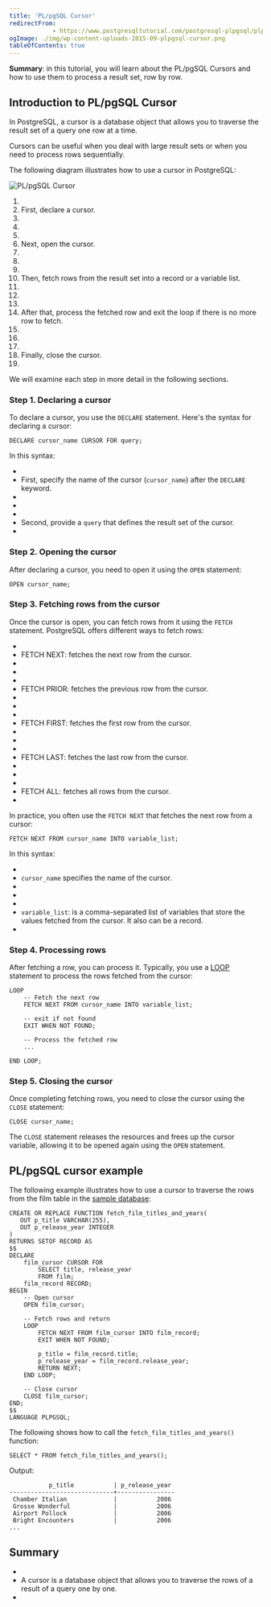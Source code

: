 ```yaml
---
title: 'PL/pgSQL Cursor'
redirectFrom: 
            - https://www.postgresqltutorial.com/postgresql-plpgsql/plpgsql-cursor/
ogImage: ./img/wp-content-uploads-2015-09-plpgsql-cursor.png
tableOfContents: true
---
```

<!-- wp:paragraph -->

**Summary**: in this tutorial, you will learn about the PL/pgSQL Cursors and how to use them to process a result set, row by row.

<!-- /wp:paragraph -->

<!-- wp:heading -->

## Introduction to PL/pgSQL Cursor

<!-- /wp:heading -->

<!-- wp:paragraph -->

In PostgreSQL, a cursor is a database object that allows you to traverse the result set of a query one row at a time.

<!-- /wp:paragraph -->

<!-- wp:paragraph -->

Cursors can be useful when you deal with large result sets or when you need to process rows sequentially.

<!-- /wp:paragraph -->

<!-- wp:paragraph -->

The following diagram illustrates how to use a cursor in PostgreSQL:

<!-- /wp:paragraph -->

<!-- wp:image {"align":"center","id":1409} -->

![PL/pgSQL Cursor](./img/wp-content-uploads-2015-09-plpgsql-cursor.png)

<!-- /wp:image -->

<!-- wp:list {"ordered":true} -->

1. <!-- wp:list-item -->
2. First, declare a cursor.
3. <!-- /wp:list-item -->
4.
5. <!-- wp:list-item -->
6. Next, open the cursor.
7. <!-- /wp:list-item -->
8.
9. <!-- wp:list-item -->
10. Then, fetch rows from the result set into a record or a variable list.
11. <!-- /wp:list-item -->
12.
13. <!-- wp:list-item -->
14. After that, process the fetched row and exit the loop if there is no more row to fetch.
15. <!-- /wp:list-item -->
16.
17. <!-- wp:list-item -->
18. Finally, close the cursor.
19. <!-- /wp:list-item -->

<!-- /wp:list -->

<!-- wp:paragraph -->

We will examine each step in more detail in the following sections.

<!-- /wp:paragraph -->

<!-- wp:heading {"level":3} -->

### Step 1. Declaring a cursor

<!-- /wp:heading -->

<!-- wp:paragraph -->

To declare a cursor, you use the `DECLARE` statement. Here's the syntax for declaring a cursor:

<!-- /wp:paragraph -->

<!-- wp:code {"language":"pgsql"} -->

```
DECLARE cursor_name CURSOR FOR query;
```

<!-- /wp:code -->

<!-- wp:paragraph -->

In this syntax:

<!-- /wp:paragraph -->

<!-- wp:list -->

- <!-- wp:list-item -->
- First, specify the name of the cursor (`cursor_name`) after the `DECLARE` keyword.
- <!-- /wp:list-item -->
-
- <!-- wp:list-item -->
- Second, provide a `query` that defines the result set of the cursor.
- <!-- /wp:list-item -->

<!-- /wp:list -->

<!-- wp:heading {"level":3} -->

### Step 2. Opening the cursor

<!-- /wp:heading -->

<!-- wp:paragraph -->

After declaring a cursor, you need to open it using the `OPEN` statement:

<!-- /wp:paragraph -->

<!-- wp:code {"language":"pgsql"} -->

```
OPEN cursor_name;
```

<!-- /wp:code -->

<!-- wp:heading {"level":3} -->

### Step 3. Fetching rows from the cursor

<!-- /wp:heading -->

<!-- wp:paragraph -->

Once the cursor is open, you can fetch rows from it using the `FETCH` statement. PostgreSQL offers different ways to fetch rows:

<!-- /wp:paragraph -->

<!-- wp:list -->

- <!-- wp:list-item -->
- FETCH NEXT: fetches the next row from the cursor.
- <!-- /wp:list-item -->
-
- <!-- wp:list-item -->
- FETCH PRIOR: fetches the previous row from the cursor.
- <!-- /wp:list-item -->
-
- <!-- wp:list-item -->
- FETCH FIRST: fetches the first row from the cursor.
- <!-- /wp:list-item -->
-
- <!-- wp:list-item -->
- FETCH LAST: fetches the last row from the cursor.
- <!-- /wp:list-item -->
-
- <!-- wp:list-item -->
- FETCH ALL: fetches all rows from the cursor.
- <!-- /wp:list-item -->

<!-- /wp:list -->

<!-- wp:paragraph -->

In practice, you often use the `FETCH NEXT` that fetches the next row from a cursor:

<!-- /wp:paragraph -->

<!-- wp:code {"language":"pgsql"} -->

```
FETCH NEXT FROM cursor_name INTO variable_list;
```

<!-- /wp:code -->

<!-- wp:paragraph -->

In this syntax:

<!-- /wp:paragraph -->

<!-- wp:list -->

- <!-- wp:list-item -->
- `cursor_name` specifies the name of the cursor.
- <!-- /wp:list-item -->
-
- <!-- wp:list-item -->
- `variable_list`: is a comma-separated list of variables that store the values fetched from the cursor. It also can be a record.
- <!-- /wp:list-item -->

<!-- /wp:list -->

<!-- wp:heading {"level":3} -->

### Step 4. Processing rows

<!-- /wp:heading -->

<!-- wp:paragraph -->

After fetching a row, you can process it. Typically, you use a [LOOP](https://www.postgresqltutorial.com/postgresql-plpgsql/plpgsql-loop-statements/) statement to process the rows fetched from the cursor:

<!-- /wp:paragraph -->

<!-- wp:code {"language":"pgsql"} -->

```
LOOP
    -- Fetch the next row
    FETCH NEXT FROM cursor_name INTO variable_list;

    -- exit if not found
    EXIT WHEN NOT FOUND;

    -- Process the fetched row
    ...

END LOOP;
```

<!-- /wp:code -->

<!-- wp:heading {"level":3} -->

### Step 5. Closing the cursor

<!-- /wp:heading -->

<!-- wp:paragraph -->

Once completing fetching rows, you need to close the cursor using the `CLOSE` statement:

<!-- /wp:paragraph -->

<!-- wp:code {"language":"pgsql"} -->

```
CLOSE cursor_name;
```

<!-- /wp:code -->

<!-- wp:paragraph -->

The `CLOSE` statement releases the resources and frees up the cursor variable, allowing it to be opened again using the `OPEN` statement.

<!-- /wp:paragraph -->

<!-- wp:heading -->

## PL/pgSQL cursor example

<!-- /wp:heading -->

<!-- wp:paragraph -->

The following example illustrates how to use a cursor to traverse the rows from the film table in the [sample database](https://www.postgresqltutorial.com/postgresql-getting-started/postgresql-sample-database/):

<!-- /wp:paragraph -->

<!-- wp:code {"language":"pgsql"} -->

```
CREATE OR REPLACE FUNCTION fetch_film_titles_and_years(
   OUT p_title VARCHAR(255),
   OUT p_release_year INTEGER
)
RETURNS SETOF RECORD AS
$$
DECLARE
    film_cursor CURSOR FOR
        SELECT title, release_year
        FROM film;
    film_record RECORD;
BEGIN
    -- Open cursor
    OPEN film_cursor;

    -- Fetch rows and return
    LOOP
        FETCH NEXT FROM film_cursor INTO film_record;
        EXIT WHEN NOT FOUND;

        p_title = film_record.title;
        p_release_year = film_record.release_year;
        RETURN NEXT;
    END LOOP;

    -- Close cursor
    CLOSE film_cursor;
END;
$$
LANGUAGE PLPGSQL;
```

<!-- /wp:code -->

<!-- wp:paragraph -->

The following shows how to call the `fetch_film_titles_and_years()` function:

<!-- /wp:paragraph -->

<!-- wp:code {"language":"pgsql"} -->

```
SELECT * FROM fetch_film_titles_and_years();
```

<!-- /wp:code -->

<!-- wp:paragraph -->

Output:

<!-- /wp:paragraph -->

<!-- wp:code -->

```
           p_title           | p_release_year
-----------------------------+----------------
 Chamber Italian             |           2006
 Grosse Wonderful            |           2006
 Airport Pollock             |           2006
 Bright Encounters           |           2006
...
```

<!-- /wp:code -->

<!-- wp:heading -->

## Summary

<!-- /wp:heading -->

<!-- wp:list -->

- <!-- wp:list-item -->
- A cursor is a database object that allows you to traverse the rows of a result of a query one by one.
- <!-- /wp:list-item -->

<!-- /wp:list -->
